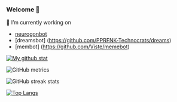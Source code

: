 ### Welcome 👋

🔭 I’m currently working on 
- [neurogonbot](https://github.com/PPRFNK-Technocrats/demoroom-bot)
- [dreamsbot] (https://github.com/PPRFNK-Technocrats/dreams)
- [membot] (https://github.com/Viste/memebot)

[![My github stat](https://github-readme-stats.vercel.app/api?username=Viste&count_private=true&include_all_commits=true&show_icons=true&show_icons=true&theme=dark)](https://github.com/Viste)

![GitHub metrics](https://metrics.lecoq.io/Viste)  

![GitHub streak stats](https://github-readme-streak-stats.herokuapp.com/?user=Viste)  

[![Top Langs](https://github-readme-stats.vercel.app/api/top-langs/?username=Viste&layout=compact&theme=dark)](https://github.com/Viste)

<!--
**Viste/Viste** is a ✨ _special_ ✨ repository because its `README.md` (this file) appears on your GitHub profile.
